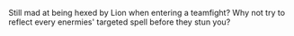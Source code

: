 Still mad at being hexed by Lion when entering a teamfight? Why not try to reflect every enermies' targeted spell before they stun you?
